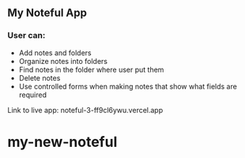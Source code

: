 ## My Noteful App

### User can:

- Add notes and folders
- Organize notes into folders
- Find notes in the folder where user put them
- Delete notes
- Use controlled forms when making notes that show what fields are required

Link to live app: noteful-3-ff9cl6ywu.vercel.app
# my-new-noteful
